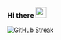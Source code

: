 ### Hi there <a href="https://www.alejandrofm.com/"><img src="https://media.giphy.com/media/hvRJCLFzcasrR4ia7z/giphy.gif" width="25px"></a>

[![GitHub Streak](http://github-readme-streak-stats.herokuapp.com?user=alejanfm&theme=tokyonight_duo&hide_border=true&date_format=j%2Fn%5B%2FY%5D)](https://git.io/streak-stats)


<!--
**alejanfm/alejanfm** is a ✨ _special_ ✨ repository because its `README.md` (this file) appears on your GitHub profile.

Here are some ideas to get you started:

- 🔭 I’m currently working on ...
- 🌱 I’m currently learning ...
- 👯 I’m looking to collaborate on ...
- 🤔 I’m looking for help with ...
- 💬 Ask me about ...
- 📫 How to reach me: ...
- 😄 Pronouns: ...
- ⚡ Fun fact: ...
-->
